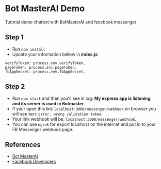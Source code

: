 # Bot MasterAI Demo
Tutorial demo chatbot with BotMasterAI  and facebook messenger

## Step 1
- Run `npm install`
- Update your information bellow in **index.js**:
```
verifyToken: process.env.verifyToken,
pageToken: process.env.pageToken,
fbAppSecret: process.env.fbAppSecret,
```
## Step 2
- Run `npm start` and then you'll see in log: **My express app is listening and its server is used in Botmaster**.
- If your open this link `localhost:3000/messenger/webhook` on browser you will see text: `Error, wrong validation token`.
- Your link webhook will be: `localhost:3000/messenger/webhook`. 
- You can use `ngrok` for export localhost on the internet and put in to your FB Messenger webhook page.

## References
- [Bot MasterAI](http://botmasterai.com/documentation/latest/)
- [Facebook Developers](http://developers.facebook.com)
